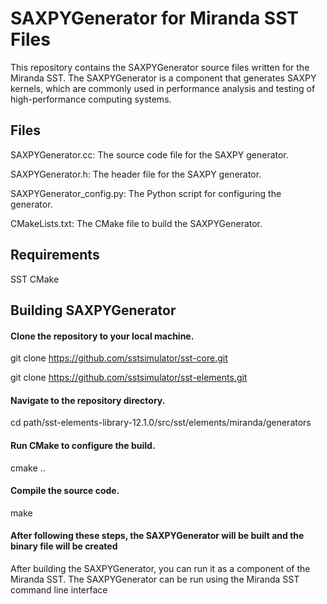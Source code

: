 # SAXPYGenerator for Miranda SST Files

This repository contains the SAXPYGenerator source files written for the Miranda SST. The SAXPYGenerator is a component that generates SAXPY kernels, which are commonly used in performance analysis and testing of high-performance computing systems.
## Files
SAXPYGenerator.cc: The source code file for the SAXPY generator.

SAXPYGenerator.h: The header file for the SAXPY generator.

SAXPYGenerator_config.py: The Python script for configuring the generator.

CMakeLists.txt: The CMake file to build the SAXPYGenerator.
## Requirements
SST
CMake
## Building SAXPYGenerator
#### Clone the repository to your local machine.
git clone https://github.com/sstsimulator/sst-core.git

git clone https://github.com/sstsimulator/sst-elements.git
#### Navigate to the repository directory.
cd path/sst-elements-library-12.1.0/src/sst/elements/miranda/generators
#### Run CMake to configure the build.
cmake ..
#### Compile the source code.
make
#### After following these steps, the SAXPYGenerator will be built and the binary file will be created

After building the SAXPYGenerator, you can run it as a component of the Miranda SST. The SAXPYGenerator can be run using the Miranda SST command line interface
